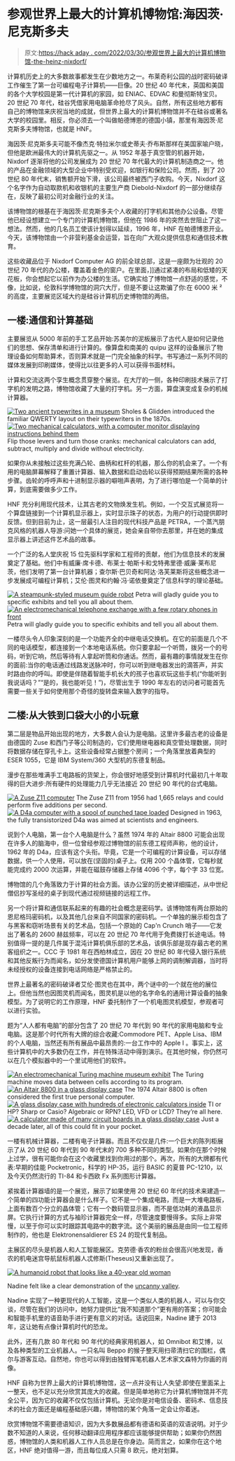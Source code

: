 # 参观世界上最大的计算机博物馆:海因茨·尼克斯多夫

> 原文:[https://hack aday . com/2022/03/30/参观世界上最大的计算机博物馆-the-heinz-nixdorf/](https://hackaday.com/2022/03/30/visit-the-worlds-largest-computer-museum-the-heinz-nixdorf/)

计算机历史上的大多数故事都发生在少数地方之一。布莱奇利公园的战时密码破译工作催生了第一台可编程电子计算机——巨像。20 世纪 40 年代末，英国和美国的各个大学校园是第一代计算机的家园，如 ENIAC、EDVAC 和曼彻斯特宝贝。20 世纪 70 年代，硅谷凭借家用电脑革命抢尽了风头。自然，所有这些地方都有自己的博物馆来庆祝当地的成就，但世界上最大的计算机博物馆并不在硅谷或著名大学的校园里。相反，你必须去一个叫做帕德博恩的德国小镇，那里有海因茨·尼克斯多夫博物馆，也就是 HNF。

海因茨·尼克斯多夫可能不像杰克·特拉米尔或史蒂夫·乔布斯那样在美国家喻户晓，但他是欧洲最伟大的计算机先驱之一。从 1952 年基于真空管的机器开始，Nixdorf 逐渐将他的公司发展成为 20 世纪 70 年代最大的计算机制造商之一。他的产品在金融领域的大型企业中特别受欢迎，如银行和保险公司。然而，到了 20 世纪 80 年代末，销售额开始下滑，该公司最终被西门子收购。今天，Nixdorf 这个名字作为自动取款机和收银机的主要生产商 Diebold-Nixdorf 的一部分继续存在，反映了最初公司对金融行业的关注。

该博物馆的根基在于海因茨·尼克斯多夫个人收藏的打字机和其他办公设备。尽管他已经设想建立一个专门的计算机博物馆，但他在 1986 年的突然去世阻止了这一想法。然而，他的几名员工使该计划得以延续，1996 年，HNF 在帕德博恩开业。今天，该博物馆由一个非营利基金会运营，旨在向广大观众提供信息和通信技术教育。

这些收藏品位于 Nixdorf Computer AG 的前全球总部，这是一座颇为壮观的 20 世纪 70 年代的办公楼，覆盖着金色的窗户。在里面，]]通过紧凑的布局和低矮的天花板，你会想起它以前作为办公楼的生活。它确实给了博物馆一点舒适的感觉，不像，比如说，伦敦科学博物馆的洞穴大厅，但是不要让这欺骗了你:在 6000 米 ² 的高度，主要展览区域大约是硅谷计算机历史博物馆的两倍。

## 一楼:通信和计算基础

主要展览从 5000 年前的手工艺品开始:苏美尔的泥板展示了古代人是如何记录他们的思想、保存清单和进行计算的。像算盘和南美的 quipu 这样的设备展示了物理设备如何帮助算术，否则算术就是一门完全抽象的科学。书写通过一系列不同的媒体发展到印刷媒体，使得比以往更多的人可以获得书面材料。

计算和交流这两个孪生概念贯穿整个展览。在大厅的一侧，各种印刷技术展示了打字机的发明之路，博物馆收藏了大量的打字机。另一方面，算盘演变成复杂的机械计算器。

 [![Two ancient typewrites in a museum](../Images/6404052230e67e34e5b74d30d295aa5b.png "Ancient Typewriters")](https://hackaday.com/2022/03/30/visit-the-worlds-largest-computer-museum-the-heinz-nixdorf/ancient-typewriters/) Sholes & Glidden introduced the familiar QWERTY layout on their typewriters in the 1870s. [![Two mechanical calculators, with a computer monitor displaying instructions behind them](../Images/1410d2c93187c9ae773f1c1c5bdba6e3.png "Mechanical calculators")](https://hackaday.com/2022/03/30/visit-the-worlds-largest-computer-museum-the-heinz-nixdorf/mechanical-calculators/) Flip those levers and turn those cranks: mechanical calculators can add, subtract, multiply and divide without electricity.

如果你从未接触过这些充满凸轮、曲柄和杠杆的机器，那么你的机会来了。一个有用的电脑屏幕解释了重置计算器、输入数据和启动齿轮以获得预期结果所需的各种步骤。齿轮的呼呼声和十进制显示器的噼啪声表明，为了进行哪怕是一个简单的计算，到底需要做多少工作。

HNF 充分利用现代技术，让其古老的文物焕发生机。例如，一个交互式展览将一个算盘链接到一个计算机显示器上，实时显示珠子的状态，为用户的行动提供即时反馈。但到目前为止，这一层最引人注目的现代科技产品是 PETRA，一个蒸汽朋克风格的机器人导游:问她一个具体的展览，她会亲自带你去那里，并在她的集成显示器上讲述这件艺术品的故事。

一个广泛的名人堂庆祝 15 位先驱科学家和工程师的贡献，他们为信息技术的发展奠定了基础。他们中有威廉·席卡德、布莱士·帕斯卡和戈特弗里德·威廉·莱布尼茨，他们发明了第一台计算机器；查尔斯·巴贝奇和阿达·洛芙莱斯将这些概念进一步发展成可编程计算机；艾伦·图灵和约翰·冯·诺依曼奠定了信息科学的理论基础。

 [![A steampunk-styled museum guide robot](../Images/2c16d89a17bb82f8fd16fcd109801bfe.png "HNF Petra")](https://hackaday.com/2022/03/30/visit-the-worlds-largest-computer-museum-the-heinz-nixdorf/hnf-petra/) Petra will gladly guide you to specific exhibits and tell you all about them. [![An electromechanical telephone exchange with a few rotary phones in front](../Images/5bf08e138cd2a1e1700232e2242617be.png "Relay-based telephone exchange")](https://hackaday.com/2022/03/30/visit-the-worlds-largest-computer-museum-the-heinz-nixdorf/relay-based-telephone-exchange/) Petra will gladly guide you to specific exhibits and tell you all about them.

一楼尽头令人印象深刻的是一个功能齐全的中继电话交换机。在它的前面是几个不同的电话模型，都连接到一个本地电话系统。你只要拿起一个听筒，拨另一个的号码，听到它响，然后等待有人拿起听筒和你通话。然而，最有趣的事情就发生在你的面前:当你的电话通过线路发送脉冲时，你可以听到继电器发出的滴答声，并实时路由你的呼叫。即使是伴随着智能手机长大的孩子也喜欢玩这些手机(“你能听到我说话吗？”“是的，我也能听见！”)，尽管出生于 1990 年左右的访问者可能首先需要一些关于如何使用那个奇怪的旋转盘来输入数字的指导。

## 二楼:从大铁到口袋大小的小玩意

第二层是物品开始出现的地方，大多数人会认为是电脑。这里许多最古老的设备是由德国的 Zuse 和西门子等公司制造的，它们使用继电器和真空管处理数据，同时将数据存储在穿孔卡上。这些设备经常占据整个房间；一个角落里放着典型的 ESER 1055，它是 IBM System/360 大型机的东德复制品。

漫步在那些堆满手工电路板的货架上，你会很好地感受到计算机时代最初几十年取得的巨大进步:所有硬件的处理能力几乎无法接近 20 世纪 90 年代的台式电脑。

 [![A Zuse Z11 computer](../Images/b6c0140626f868c6b728909b5d74d015.png "Zuse Z11")](https://hackaday.com/2022/03/30/visit-the-worlds-largest-computer-museum-the-heinz-nixdorf/zuse-z11/) The Zuse Z11 from 1956 had 1,665 relays and could perform five additions per second. [![A D4a computer with a spool of punched tape loaded](../Images/4fc281e610572d5d29ac8db815235b1b.png "D4a computer")](https://hackaday.com/2022/03/30/visit-the-worlds-largest-computer-museum-the-heinz-nixdorf/d4a-computer/) Designed in 1963, the fully transistorized D4a was aimed at scientists and engineers.

说到个人电脑，第一台个人电脑是什么？虽然 1974 年的 Altair 8800 可能会出现在许多人的脑海中，但一位曾经参观过博物馆的前东德工程师声称，他的设计，1962 年的 D4a，应该有这个头衔。毕竟，它是一个可编程的计算设备，可以存储数据，供一个人使用，可以放在(坚固的)桌子上。仅用 200 个晶体管，它每秒就能完成约 2000 次运算，并能在磁鼓存储器上存储 4096 个字，每个字 33 位宽。

博物馆的几个角落致力于计算的社会方面。该办公室的历史被详细描述，从中世纪僧侣抄写圣经的桌子到现代通过视频链接的远程工作。

另一个将计算和通信联系起来的有趣的社会概念是密码学。该博物馆有两台原始的恩尼格玛密码机，以及其他几台来自不同国家的密码机。一个单独的展示柜包含了与黑客和窃听场景有关的艺术品，包括一个原始的 Cap'n Crunch 哨子——它发出了著名的 2600 赫兹频率，可以在 20 世纪 70 年代用于免费拨打长途电话。特别值得一提的是几件属于混沌计算机俱乐部的艺术品，该俱乐部是现存最古老的黑客组织之一。CCC 于 1981 年在西柏林成立，因在 20 世纪 80 年代侵入银行系统和其他反叛行为而闻名，如分发使德国计算机用户能够上网的调制解调器，当时将未经授权的设备连接到电话网络是严格禁止的。

世界上最著名的密码破译者艾伦·图灵也在其中，两个谜中的一个就在他的展位上。但他当然也因图灵机而闻名，图灵机是以他的名字命名的通用计算设备的抽象模型。为了说明它的工作原理，HNF 委托制作了一个机电图灵机模型，参观者可以进行实验。

题为“人人都有电脑”的部分包含了 20 世纪 70 年代到 90 年代的家用电脑和专业电脑。这是那个时代所有大牌的综合收藏:Commodore PET、Apple Lisa、IBM 的个人电脑，当然还有所有展品中最昂贵的:一台工作中的 Apple I 。事实上，这些计算机中的大多数仍在工作，并在特殊活动中得到演示。在其他时候，你仍然可以在几个模拟器中的一个里试用他们的软件。

 [![An electromechanical Turing machine museum exhibit](../Images/20582bab890b2fbf9eb78a04701e0c5a.png "Turing Machine exhibit")](https://i0.wp.com/hackaday.com/wp-content/uploads/2022/03/Turing-Machine-exhibit.jpg?ssl=1) The Turing machine moves data between cells according to its program. [![An Altair 8800 in a glass display case](../Images/b1a085365ff724191724cfbcac23149d.png "Altair 8800")](https://i0.wp.com/hackaday.com/wp-content/uploads/2022/03/Altair-8800.jpg?ssl=1) The 1974 Altair 8800 is often considered the first true personal computer. [![A glass display case with hundreds of electronic calculators inside](../Images/ca354766ede72861dfa1f2bba774aa59.png "Calculator wall")](https://i0.wp.com/hackaday.com/wp-content/uploads/2022/03/Calculator-wall.jpg?ssl=1) TI or HP? Sharp or Casio? Algebraic or RPN? LED, VFD or LCD? They’re all here. [![A calculator made of many circuit boards in a glass display case](../Images/96246ee6c8eb9440d1757f1556c0adb7.png "1960s tech pocket calculator")](https://i0.wp.com/hackaday.com/wp-content/uploads/2022/03/1960s-tech-pocket-calculator.jpg?ssl=1) Just a decade later, all of this could fit in your pocket.

一楼有机械计算器，二楼有电子计算器。而且不仅仅是几件:一个巨大的陈列柜展示了从 20 世纪 60 年代到 90 年代末的 700 多种不同的类型。如果你在那个时候上过学，很有可能你会在这个收藏里找到你用过的那个。再次，所有的大牌都有代表:早期的佳能 Pocketronic，科学的 HP-35，运行 BASIC 的夏普 PC-1210，以及今天仍然流行的 TI-84 和卡西欧 Fx 系列图形计算器。

紧挨着计算器墙的是一个展览，展示了如果使用 20 世纪 60 年代的技术来建造一个简单的四功能计算器会是什么样子。它不是一个集成电路，而是一大堆电路板，上面有数百个分立的晶体管；它有一个数码管显示器，而不是低功耗的液晶显示屏。它执行计算的方式与袖珍计算器完全一样，尽管速度要慢得多。实际上非常慢，以至于你可以实时跟踪其电路中的数字流。这个美丽的展品是由同一位工程师制作的，他也是 Elektronensaldierer ES 24 的现代复制品。

主展区的尽头是机器人和人工智能展区。克劳德·香农的粉丝会很高兴地发现，香农的机电迷宫导航鼠标机器人忒修斯(Theseus)又重新出现了。

[![A humanoid robot that looks like a 40-year old woman](../Images/8d96ce046fab3365d6d2427e8b52f493.png)](https://hackaday.com/wp-content/uploads/2022/03/Nadine-the-Robot.jpg)

Nadine felt like a clear demonstration of the [uncanny valley](https://en.wikipedia.org/wiki/Uncanny_valley).

Nadine 实现了一种更现代的人工智能，这是一个类似人类的机器人，可以与你交谈，尽管在我们的访问中，她努力提供比“我不知道那个”更有用的答案；你可能会和智能手机里的语音助手进行更有意义的对话。话说回来，Nadine 建于 2013 年，这让她有点像计算机时代的恐龙。

此外，还有几款 80 年代和 90 年代的经典家用机器人，如 Omnibot 和艾博，以及各种类型的工业机器人。一只名叫 Beppo 的猴子整天用扫帚清扫它的围栏，偶尔与游客互动。自然地，你也可以得到由独臂挥笔机器人艺术家文森特为你画的肖像。

HNF 自称为世界上最大的计算机博物馆，这一点并没有让人失望:即使在里面呆上一整天，也不足以充分欣赏其庞大的收藏。但是简单地称它为计算机博物馆并不完全公平，因为它的收藏不仅仅包括计算机。无论你是对电信设备、密码术、信息技术的社会方面还是编程基础感兴趣，博物馆的某个角落一定会让你着迷。

欣赏博物馆不需要德语知识，因为大多数展品都有德语和英语的双语说明。对于少数不知道的人来说，任何移动翻译应用程序都应该能够提供帮助；如果你仍然困惑，博物馆的人类和机器人工作人员总是在你身边。简而言之，如果你在这个地区，HNF 绝对值得一游，而且每位成人只需 8 欧元，绝对划算。